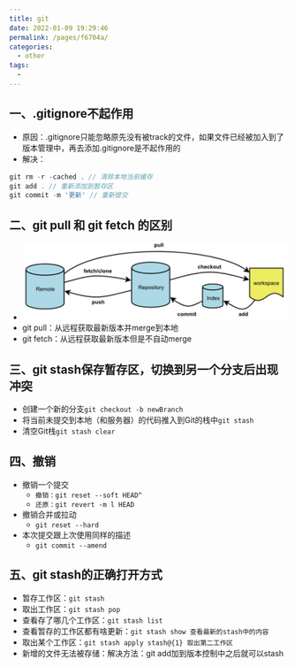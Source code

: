 ```yaml
---
title: git
date: 2022-01-09 19:29:46
permalink: /pages/f6704a/
categories:
  - other
tags:
  - 
---
```


## 一、.gitignore不起作用
- 原因：.gitignore只能忽略原先没有被track的文件，如果文件已经被加入到了版本管理中，再去添加.gitignore是不起作用的
- 解决：
```JavaScript
git rm -r -cached . // 清除本地当前缓存
git add . // 重新添加到暂存区
git commit -m '更新' // 重新提交
```
## 二、git pull 和 git fetch 的区别
- ![image.png](./git.png)
- git pull：从远程获取最新版本并merge到本地
- git fetch：从远程获取最新版本但是不自动merge

## 三、git stash保存暂存区，切换到另一个分支后出现冲突
- 创建一个新的分支`git checkout -b newBranch`
- 将当前未提交到本地（和服务器）的代码推入到Git的栈中`git stash`
- 清空Git栈`git stash clear`

## 四、撤销
- 撤销一个提交
  - `撤销：git reset --soft HEAD^`
  - `还原：git revert -m l HEAD`
- 撤销合并或拉动
  - `git reset --hard`
- 本次提交跟上次使用同样的描述
  - `git commit --amend`

## 五、git stash的正确打开方式
- 暂存工作区：`git stash`
- 取出工作区：`git stash pop`
- 查看存了哪几个工作区：`git stash list`
- 查看暂存的工作区都有啥更新：`git stash show 查看最新的stash中的内容`
- 取出某个工作区：`git stash apply stash@{1} 取出第二工作区`
- 新增的文件无法被存储：解决方法：git add加到版本控制中之后就可以stash